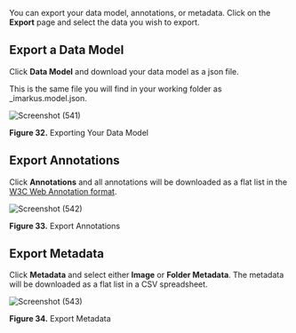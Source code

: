 You can export your data model, annotations, or metadata. Click on the **Export** page and select the data you wish to export.

## Export a Data Model

Click **Data Model** and download your data model as a json file. 

This is the same file you will find in your working folder as _imarkus.model.json.

![Screenshot (541)](https://github.com/rsimon/immarkus/assets/128056738/cf611982-8e45-4721-be02-36d4e5f4228e)

**Figure 32.** Exporting Your Data Model

## Export Annotations

Click **Annotations** and all annotations will be downloaded as a flat list in the [W3C Web Annotation format](https://www.w3.org/TR/annotation-model/).

![Screenshot (542)](https://github.com/rsimon/immarkus/assets/128056738/1bb83de8-fd9a-4af0-bbe0-115fd3f36423)

**Figure 33.** Export Annotations

## Export Metadata

Click **Metadata** and select either **Image** or **Folder Metadata**. The metadata will be downloaded as a flat list in a CSV spreadsheet. 

![Screenshot (543)](https://github.com/rsimon/immarkus/assets/128056738/d0f73c09-ae52-4e7f-bdaa-5ded9bae9d64)

**Figure 34.** Export Metadata
